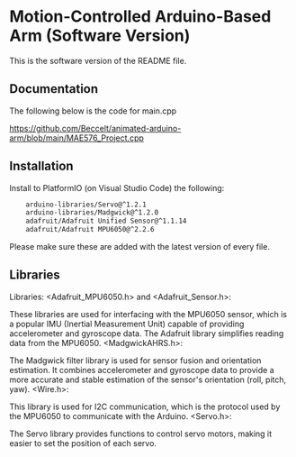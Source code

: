 
# Motion-Controlled Arduino-Based Arm (Software Version)

This is the software version of the README file.


## Documentation

The following below is the code for main.cpp

https://github.com/Beccelt/animated-arduino-arm/blob/main/MAE576_Project.cpp






## Installation

Install to PlatformIO (on Visual Studio Code) the following:

```bash
	arduino-libraries/Servo@^1.2.1
	arduino-libraries/Madgwick@^1.2.0
	adafruit/Adafruit Unified Sensor@^1.1.14
	adafruit/Adafruit MPU6050@^2.2.6
```

Please make sure these are added with the latest version of every file.




    
## Libraries

Libraries:
<Adafruit_MPU6050.h> and <Adafruit_Sensor.h>:

These libraries are used for interfacing with the MPU6050 sensor, which is a popular IMU (Inertial Measurement Unit) capable of providing accelerometer and gyroscope data.
The Adafruit library simplifies reading data from the MPU6050.
<MadgwickAHRS.h>:

The Madgwick filter library is used for sensor fusion and orientation estimation. It combines accelerometer and gyroscope data to provide a more accurate and stable estimation of the sensor's orientation (roll, pitch, yaw).
<Wire.h>:

This library is used for I2C communication, which is the protocol used by the MPU6050 to communicate with the Arduino.
<Servo.h>:

The Servo library provides functions to control servo motors, making it easier to set the position of each servo.
